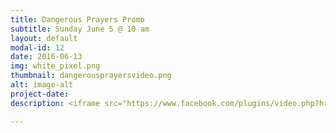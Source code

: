 ```yaml
---
title: Dangerous Prayers Promo
subtitle: Sunday June 5 @ 10 am
layout: default
modal-id: 12
date: 2016-06-13
img: white_pixel.png
thumbnail: dangerousprayersvideo.png
alt: image-alt
project-date:
description: <iframe src="https://www.facebook.com/plugins/video.php?href=https%3A%2F%2Fwww.facebook.com%2FFirstChurchOfTheOpenBibleOfOttumwa%2Fvideos%2F1120663514621043%2F&width=500&show_text=false&height=281&appId" width="500" height="281" style="border:none;overflow:hidden" scrolling="no" frameborder="0" allowTransparency="true"></iframe>

---
```

